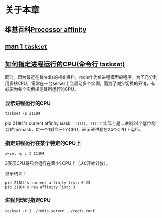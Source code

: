 # 关于本章

## 维基百科[Processor affinity](https://en.wikipedia.org/wiki/Processor_affinity)



## [man 1 `taskset`](https://www.man7.org/linux/man-pages/man1/taskset.1.html)



## [如何指定进程运行的CPU(命令行 taskset)](https://blog.csdn.net/xluren/article/details/43202201)

同时，因为最近在看redis的相关资料，redis作为单进程模型的程序，为了充分利用多核CPU，常常在一台server上会启动多个实例。而为了减少切换的开销，有必要为每个实例指定其所运行的CPU。

### 显示进程运行的CPU

```shell
taskset -p 21184
```

pid 21184's current affinity mask: `ffffff`，`ffffff`实际上是二进制24个低位均为1的bitmask，每一个1对应于1个CPU，表示该进程在24个CPU上运行。



### 指定进程运行在某个特定的CPU上

```shell
skset -p c 3 21184
```

3表示CPU将只会运行在第4个CPU上（从0开始计数）。

显示结果：

```shell
pid 21184's current affinity list: 0-23
pid 21184's new affinity list: 3
```

### 进程启动时指定CPU

```shell
taskset -c 1 ./redis-server ../redis.conf
```

